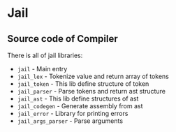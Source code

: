 # Jail
## Source code of Compiler
There is all of jail libraries:
- `jail` - Main entry 
- `jail_lex` - Tokenize value and return array of tokens
- `jail_token` - This lib define structure of token
- `jail_parser` - Parse tokens and return ast structure
- `jail_ast` - This lib define structures of ast
- `jail_codegen` - Generate assembly from ast
- `jail_error` - Library for printing errors
- `jail_args_parser` - Parse arguments
